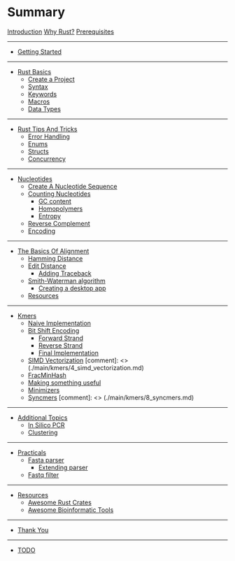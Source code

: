 # Summary

[Introduction](./prefix/1_introduction.md)
[Why Rust?](./prefix/2_why_rust.md)
[Prerequisites](./prefix/3_prerequisites.md)

---

- [Getting Started](./main/getting_started/getting_started.md)

---

- [Rust Basics](./main/rust_basics/1_rust_basics.md)
    - [Create a Project](./main/rust_basics/2_create_a_project.md)
    - [Syntax](./main/rust_basics/syntax.md)
    - [Keywords](./main/rust_basics/3_keywords.md)
    - [Macros](./main/rust_basics/macros.md)
    - [Data Types](./main/rust_basics/4_data_types.md)

---

- [Rust Tips And Tricks](./main/rust_tips_and_tricks/1_introduction.md)
    - [Error Handling](./main/rust_tips_and_tricks/2_error_handling.md)
    - [Enums](./main/rust_tips_and_tricks/3_enums.md)
    - [Structs](./main/rust_tips_and_tricks/4_structs.md)
    - [Concurrency](./main/rust_tips_and_tricks/5_concurrency.md)

---

- [Nucleotides](./main/nucleotides/1_nucleotides.md)
    - [Create A Nucleotide Sequence](./main/nucleotides/2_create_nucleotide_sequence.md)
    - [Counting Nucleotides](./main/nucleotides/3_count_nucleotides.md)
        - [GC content](./main/nucleotides/3_1_gc_content.md)
        - [Homopolymers](./main/nucleotides/3_2_homopolymers.md)
        - [Entropy](./main/nucleotides/3_3_entropy.md)
    - [Reverse Complement](./main/nucleotides/4_reverse_complement.md)
    - [Encoding](./main/nucleotides/5_nucleotide_encoding.md)

---

- [The Basics Of Alignment](./main/alignment/1_basics_of_alignment.md)
    - [Hamming Distance](./main/alignment/2_hamming_distance.md)
    - [Edit Distance](./main/alignment/3_edit_distance.md)
        - [Adding Traceback](./main/alignment/3_1_adding_traceback.md)
    - [Smith-Waterman algorithm](./main/alignment/4_smith_waterman.md)
        - [Creating a desktop app](./main/alignment/4_1_desktop_app.md)
    - [Resources](./main/alignment/resources.md)

---

- [Kmers](./main/kmers/1_kmers.md)
    - [Naive Implementation](./main/kmers/2_naive_implementation.md)
    - [Bit Shift Encoding](./main/kmers/3_bit_shift_encoding.md)
        - [Forward Strand](./main/kmers/3_1_forward_strand.md)
        - [Reverse Strand](./main/kmers/3_2_reverse_strand.md)
        - [Final Implementation](./main/kmers/3_3_final_implementation.md)
    - [SIMD Vectorization]() [comment]: <> (./main/kmers/4_simd_vectorization.md)
    - [FracMinHash](./main/kmers/5_min_frac_hash.md)
    - [Making something useful](./main/kmers/6_making_something_useful.md)
    - [Minimizers](./main/kmers/7_minimizers.md)
    - [Syncmers]() [comment]: <> (./main/kmers/8_syncmers.md)

---

- [Additional Topics]()
    - [In Silico PCR]()
    - [Clustering]()
---

- [Practicals](./main/practicals/introduction.md)
    - [Fasta parser](./main/practicals/fasta_parser.md)
        - [Extending parser](./main/practicals/extending_parser.md)
    - [Fastq filter](./main/practicals/fastq_filter.md)

---

- [Resources](./suffix/1_resources.md)
    - [Awesome Rust Crates](./suffix/2_awesome_rust_crates.md)
    - [Awesome Bioinformatic Tools](./suffix/3_awesome_bioinformatic_tools.md)

---

- [Thank You](./suffix/4_thank_you.md)

---

- [TODO](./suffix/5_todo.md)
